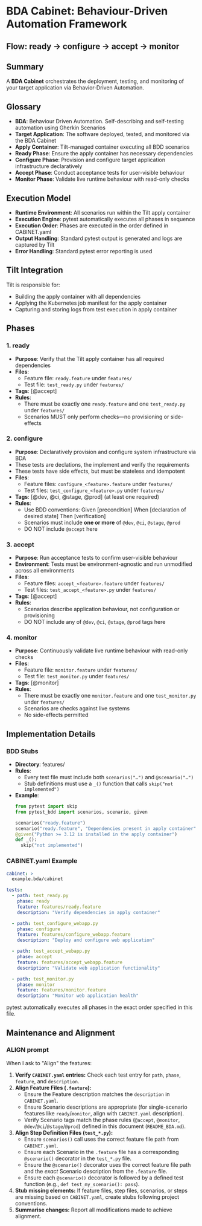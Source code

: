 # BDA Cabinet: Behaviour-Driven Automation Framework

## Flow: ready → configure → accept → monitor

## Summary
A **BDA Cabinet** orchestrates the deployment, testing, and monitoring of
your target application via Behavior‑Driven Automation.


## Glossary
- **BDA**: Behaviour Driven Automation. Self-describing and self-testing automation using Gherkin Scenarios
- **Target Application**: The software deployed, tested, and monitored via the BDA Cabinet
- **Apply Container**: Tilt-managed container executing all BDD scenarios
- **Ready Phase**: Ensure the apply container has necessary dependencies
- **Configure Phase**: Provision and configure target application infrastructure declaratively
- **Accept Phase**: Conduct acceptance tests for user-visible behaviour
- **Monitor Phase**: Validate live runtime behaviour with read-only checks

## Execution Model
- **Runtime Environment**: All scenarios run within the Tilt apply container
- **Execution Engine**: pytest automatically executes all phases in sequence
- **Execution Order**: Phases are executed in the order defined in CABINET.yaml
- **Output Handling**: Standard pytest output is generated and logs are captured by Tilt
- **Error Handling**: Standard pytest error reporting is used

## Tilt Integration
Tilt is responsible for:
- Building the apply container with all dependencies
- Applying the Kubernetes job manifest for the apply container
- Capturing and storing logs from test execution in apply container

## Phases

### 1. ready
- **Purpose**: Verify that the Tilt apply container has all required dependencies
- **Files**:
  - Feature file: `ready.feature` under `features/`
  - Test file: `test_ready.py` under `features/`
- **Tags**: [@accept]
- **Rules**:
  - There must be exactly one `ready.feature` and one `test_ready.py` under `features/`
  - Scenarios MUST only perform checks—no provisioning or side-effects

### 2. configure
- **Purpose**: Declaratively provision and configure system infrastructure via BDA
- These tests are declations, the implement and verify the requirements
- These tests have side effects, but must be stateless and idempotent
- **Files**:
  - Feature files: `configure_<feature>.feature` under `features/`
  - Test files: `test_configure_<feature>.py` under `features/`
- **Tags**: [@dev, @ci, @stage, @prod] (at least one required)
- **Rules**:
  - Use BDD conventions:
      Given [precondition]
      When [declaration of desired state]
      Then [verification]
  - Scenarios must include **one or more** of `@dev`, `@ci`, `@stage`, `@prod`
  - DO NOT include `@accept` here

### 3. accept
- **Purpose**: Run acceptance tests to confirm user-visible behaviour
- **Environment**: Tests must be environment-agnostic and run unmodified across all environments
- **Files**:
  - Feature files: `accept_<feature>.feature` under `features/`
  - Test files: `test_accept_<feature>.py` under `features/`
- **Tags**: [@accept]
- **Rules**:
  - Scenarios describe application behaviour, not configuration or provisioning
  - DO NOT include any of `@dev`, `@ci`, `@stage`, `@prod` tags here

### 4. monitor
- **Purpose**: Continuously validate live runtime behaviour with read-only checks
- **Files**:
  - Feature file: `monitor.feature` under `features/`
  - Test file: `test_monitor.py` under `features/`
- **Tags**: [@monitor]
- **Rules**:
  - There must be exactly one `monitor.feature` and one `test_monitor.py` under `features/`
  - Scenarios are checks against live systems
  - No side-effects permitted

## Implementation Details

### BDD Stubs
- **Directory**: features/
- **Rules**:
  - Every test file must include both `scenarios("…")` and `@scenario("…")`
  - Stub definitions must use a `_()` function that calls `skip("not implemented")`
- **Example**:
  ```python
  from pytest import skip
  from pytest_bdd import scenarios, scenario, given

  scenarios("ready.feature")
  scenario("ready.feature", "Dependencies present in apply container")
  @given("Python >= 3.12 is installed in the apply container")
  def _():
    skip("not implemented")
  ```

### CABINET.yaml Example
```yaml
cabinet: >
  example.bda/cabinet

tests:
  - path: test_ready.py
    phase: ready
    feature: features/ready.feature
    description: "Verify dependencies in apply container"

  - path: test_configure_webapp.py
    phase: configure
    feature: features/configure_webapp.feature
    description: "Deploy and configure web application"

  - path: test_accept_webapp.py
    phase: accept
    feature: features/accept_webapp.feature
    description: "Validate web application functionality"

  - path: test_monitor.py
    phase: monitor
    feature: features/monitor.feature
    description: "Monitor web application health"
```

pytest automatically executes all phases in the exact order specified in this file.

## Maintenance and Alignment

### ALIGN prompt
When I ask to "Align" the features:
1.  **Verify `CABINET.yaml` entries:** Check each test entry for `path`, `phase`, `feature`, and `description`.
2.  **Align Feature Files (`.feature`):**
    *   Ensure the Feature description matches the `description` in `CABINET.yaml`.
    *   Ensure Scenario descriptions are appropriate (for single-scenario features like `ready`/`monitor`, align with `CABINET.yaml` description).
    *   Verify Scenario tags match the phase rules (`@accept`, `@monitor`, `@dev`/`@ci`/`@stage`/`@prod`) defined in this document (`README_BDA.md`).
3.  **Align Step Definition Files (`test_*.py`):**
    *   Ensure `scenarios()` call uses the correct feature file path from `CABINET.yaml`.
    *   Ensure each Scenario in the `.feature` file has a corresponding `@scenario()` decorator in the `test_*.py` file.
    *   Ensure the `@scenario()` decorator uses the correct feature file path and the *exact* Scenario description from the `.feature` file.
    *   Ensure each `@scenario()` decorator is followed by a defined test function (e.g., `def test_my_scenario(): pass`).
4.  **Stub missing elements:** If feature files, step files, scenarios, or steps are missing based on `CABINET.yaml`, create stubs following project conventions.
5.  **Summarise changes:** Report all modifications made to achieve alignment.
